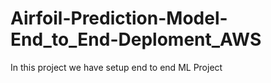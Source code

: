 # Airfoil-Prediction-Model-End_to_End-Deploment_AWS
In this project we have setup end to end ML Project
